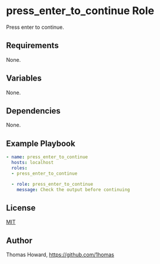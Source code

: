 # press_enter_to_continue Role

Press enter to continue.

## Requirements

None.

## Variables

None.

## Dependencies

None.

## Example Playbook

```yaml
- name: press_enter_to_continue
  hosts: localhost
  roles:
  - press_enter_to_continue

  - role: press_enter_to_continue
    message: Check the output before continuing
```

## License

[MIT](https://mit-license.org/)

## Author

Thomas Howard, <https://github.com/1homas>
